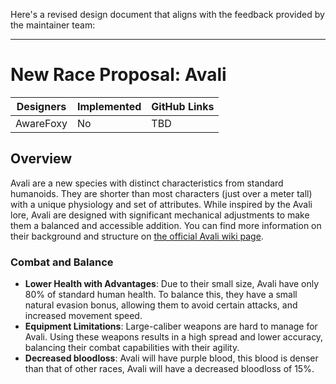 Here's a revised design document that aligns with the feedback provided by the maintainer team:

---

# New Race Proposal: Avali

| **Designers** | **Implemented** | **GitHub Links** |
|---------------|-----------------|------------------|
| AwareFoxy     | No              | TBD              |

## Overview

Avali are a new species with distinct characteristics from standard humanoids. They are shorter than most characters (just over a meter tall) with a unique physiology and set of attributes. While inspired by the Avali lore, Avali are designed with significant mechanical adjustments to make them a balanced and accessible addition. You can find more information on their background and structure on [the official Avali wiki page](https://avali.fandom.com/wiki/The_Official_Avali_Wiki).

### Combat and Balance
- **Lower Health with Advantages**: Due to their small size, Avali have only 80% of standard human health. To balance this, they have a small natural evasion bonus, allowing them to avoid certain attacks, and increased movement speed.
- **Equipment Limitations**: Large-caliber weapons are hard to manage for Avali. Using these weapons results in a high spread and lower accuracy, balancing their combat capabilities with their agility.
-  **Decreased bloodloss**: Avali will have purple blood, this blood is denser than that of other races, Avali will have a decreased bloodloss of 15%. 